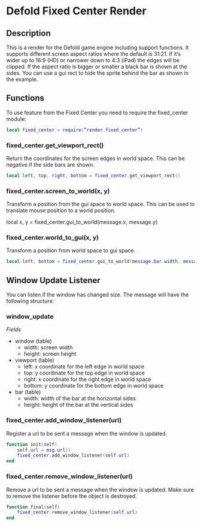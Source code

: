 # Defold Fixed Center Render


## Description

This is a render for the Defold game engine including support functions. It supports different screen aspect ratios where the default is 31:21. If it’s wider up to 16:9 (HD) or narrower down to 4:3 (iPad) the edges will be clipped. If the aspect ratio is bigger or smaller a black bar is shown at the sides. You can use a gui rect to hide the sprite behind the bar as shown in the example.

## Functions

To use feature from the Fixed Center you need to require the fixed_center module:

```lua
local fixed_center = require(“render.fixed_center”)
```

### fixed_center.get_viewport_rect()

Return the coordinates for the screen edges in world space. This can be negative if the side bars are shown.

```lua
local left, top, right, bottom = fixed_center.get_viewport_rect()
```

### fixed_center.screen_to_world(x, y)

Transform a position from the gui space to world space. This can be used to translate mouse position to a world position.

local x, y = fixed_center.gui_to_world(message.x, message.y)


### fixed_center.world_to_gui(x, y)

Transform a position from world space to gui space.

```lua
local left, bottom = fixed_center.gui_to_world(message.bar.width, message.bar.height)
```

## Window Update Listener

You can listen if the window has changed size. The message will have the following structure:

### window_update

_Fields_

*   window (table) 
    *   width: screen width
    *   height: screen height
*   viewport (table)
    *   left: x coordinate for the left edge in world space
    *   top: y coordinate for the top edge in world space
    *   right: x coordinate for the right edge in world space
    *   bottom: y coordinate for the bottom edge in world space
*   bar (table)
    *   width: width of the bar at the horizontal sides
    *   height: height of the bar at the vertical sides

### fixed_center.add_window_listener(url)

Register a url to be sent a message when the window is updated.

```lua
function init(self)
    self.url = msg.url()
    fixed_center.add_window_listener(self.url)
end
```


### fixed_center.remove_window_listener(url)

Remove a url to be sent a message when the window is updated. Make sure to remove the listener before the object is destroyed.

```lua
function final(self)
    fixed_center.remove_window_listener(self.url)
end
```
